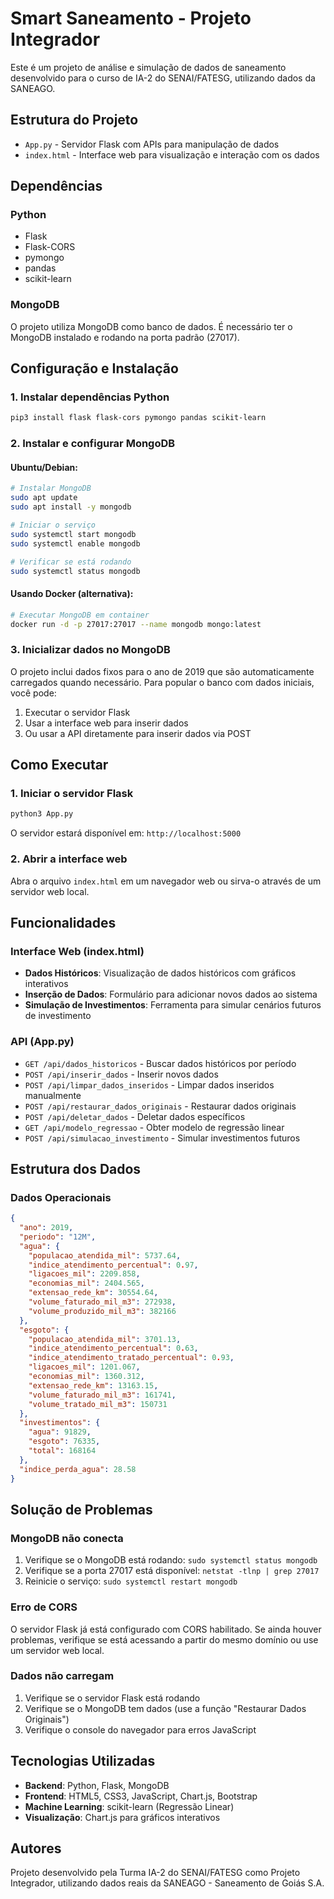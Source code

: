 # Smart Saneamento - Projeto Integrador

Este é um projeto de análise e simulação de dados de saneamento desenvolvido para o curso de IA-2 do SENAI/FATESG, utilizando dados da SANEAGO.

## Estrutura do Projeto

- `App.py` - Servidor Flask com APIs para manipulação de dados
- `index.html` - Interface web para visualização e interação com os dados

## Dependências

### Python
- Flask
- Flask-CORS
- pymongo
- pandas
- scikit-learn

### MongoDB
O projeto utiliza MongoDB como banco de dados. É necessário ter o MongoDB instalado e rodando na porta padrão (27017).

## Configuração e Instalação

### 1. Instalar dependências Python
```bash
pip3 install flask flask-cors pymongo pandas scikit-learn
```

### 2. Instalar e configurar MongoDB

#### Ubuntu/Debian:
```bash
# Instalar MongoDB
sudo apt update
sudo apt install -y mongodb

# Iniciar o serviço
sudo systemctl start mongodb
sudo systemctl enable mongodb

# Verificar se está rodando
sudo systemctl status mongodb
```

#### Usando Docker (alternativa):
```bash
# Executar MongoDB em container
docker run -d -p 27017:27017 --name mongodb mongo:latest
```

### 3. Inicializar dados no MongoDB

O projeto inclui dados fixos para o ano de 2019 que são automaticamente carregados quando necessário. Para popular o banco com dados iniciais, você pode:

1. Executar o servidor Flask
2. Usar a interface web para inserir dados
3. Ou usar a API diretamente para inserir dados via POST

## Como Executar

### 1. Iniciar o servidor Flask
```bash
python3 App.py
```

O servidor estará disponível em: `http://localhost:5000`

### 2. Abrir a interface web
Abra o arquivo `index.html` em um navegador web ou sirva-o através de um servidor web local.

## Funcionalidades

### Interface Web (index.html)
- **Dados Históricos**: Visualização de dados históricos com gráficos interativos
- **Inserção de Dados**: Formulário para adicionar novos dados ao sistema
- **Simulação de Investimentos**: Ferramenta para simular cenários futuros de investimento

### API (App.py)
- `GET /api/dados_historicos` - Buscar dados históricos por período
- `POST /api/inserir_dados` - Inserir novos dados
- `POST /api/limpar_dados_inseridos` - Limpar dados inseridos manualmente
- `POST /api/restaurar_dados_originais` - Restaurar dados originais
- `POST /api/deletar_dados` - Deletar dados específicos
- `GET /api/modelo_regressao` - Obter modelo de regressão linear
- `POST /api/simulacao_investimento` - Simular investimentos futuros

## Estrutura dos Dados

### Dados Operacionais
```json
{
  "ano": 2019,
  "periodo": "12M",
  "agua": {
    "populacao_atendida_mil": 5737.64,
    "indice_atendimento_percentual": 0.97,
    "ligacoes_mil": 2209.858,
    "economias_mil": 2404.565,
    "extensao_rede_km": 30554.64,
    "volume_faturado_mil_m3": 272938,
    "volume_produzido_mil_m3": 382166
  },
  "esgoto": {
    "populacao_atendida_mil": 3701.13,
    "indice_atendimento_percentual": 0.63,
    "indice_atendimento_tratado_percentual": 0.93,
    "ligacoes_mil": 1201.067,
    "economias_mil": 1360.312,
    "extensao_rede_km": 13163.15,
    "volume_faturado_mil_m3": 161741,
    "volume_tratado_mil_m3": 150731
  },
  "investimentos": {
    "agua": 91829,
    "esgoto": 76335,
    "total": 168164
  },
  "indice_perda_agua": 28.58
}
```

## Solução de Problemas

### MongoDB não conecta
1. Verifique se o MongoDB está rodando: `sudo systemctl status mongodb`
2. Verifique se a porta 27017 está disponível: `netstat -tlnp | grep 27017`
3. Reinicie o serviço: `sudo systemctl restart mongodb`

### Erro de CORS
O servidor Flask já está configurado com CORS habilitado. Se ainda houver problemas, verifique se está acessando a partir do mesmo domínio ou use um servidor web local.

### Dados não carregam
1. Verifique se o servidor Flask está rodando
2. Verifique se o MongoDB tem dados (use a função "Restaurar Dados Originais")
3. Verifique o console do navegador para erros JavaScript

## Tecnologias Utilizadas

- **Backend**: Python, Flask, MongoDB
- **Frontend**: HTML5, CSS3, JavaScript, Chart.js, Bootstrap
- **Machine Learning**: scikit-learn (Regressão Linear)
- **Visualização**: Chart.js para gráficos interativos

## Autores

Projeto desenvolvido pela Turma IA-2 do SENAI/FATESG como Projeto Integrador, utilizando dados reais da SANEAGO - Saneamento de Goiás S.A.

